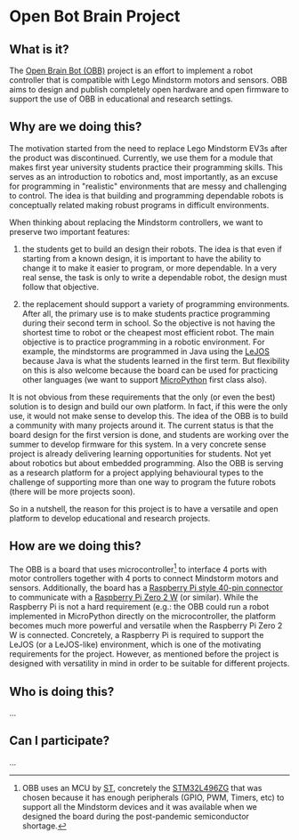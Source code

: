 # Open Bot Brain Project

## What is it?

The [Open Brain Bot (OBB)](https://www.openbotbrain.org) project is an
effort to implement a robot controller that is compatible with Lego
Mindstorm motors and sensors. OBB aims to design and publish
completely open hardware and open firmware to support the use of OBB
in educational and research settings.

## Why are we doing this?

The motivation started from the need to replace Lego Mindstorm EV3s
after the product was discontinued. Currently, we use them for a
module that makes first year university students practice their
programming skills. This serves as an introduction to robotics and,
most importantly, as an excuse for programming in "realistic"
environments that are messy and challenging to control. The idea is
that building and programming dependable robots is conceptually
related making robust programs in difficult environments.

When thinking about replacing the Mindstorm controllers, we want to
preserve two important features:

1. the students get to build an design their robots. The idea is that
   even if starting from a known design, it is important to have the
   ability to change it to make it easier to program, or more
   dependable. In a very real sense, the task is only to write a
   dependable robot, the design must follow that objective.

2. the replacement should support a variety of programming
   environments. After all, the primary use is to make students
   practice programming during their second term in school. So the
   objective is not having the shortest time to robot or the cheapest
   most efficient robot. The main objective is to practice programming
   in a robotic environment. For example, the mindstorms are
   programmed in Java using the [LeJOS](https://lejos.sourceforge.io/)
   because Java is what the students learned in the first term. But
   flexibility on this is also welcome because the board can be used
   for practicing other languages (we want to support
   [MicroPython](https://micropython.org/) first class also).

It is not obvious from these requirements that the only (or even the
best) solution is to design and build our own platform. In fact, if
this were the only use, it would not make sense to develop this. The
idea of the OBB is to build a community with many projects around it.
The current status is that the board design for the first version is
done, and students are working over the summer to develop firmware for
this system. In a very concrete sense project is already delivering
learning opportunities for students. Not yet about robotics but about
embedded programming. Also the OBB is serving as a research platform
for a project applying behavioural types to the challenge of
supporting more than one way to program the future robots (there will
be more projects soon).

So in a nutshell, the reason for this project is to have a versatile
and open platform to develop educational and research projects.

## How are we doing this?

The OBB is a board that uses microcontroller[^1] to interface 4 ports
with motor controllers together with 4 ports to connect Mindstorm
motors and sensors. Additionally, the board has a [Raspberry Pi style
40-pin
connector](https://www.raspberrypi.com/documentation/computers/raspberry-pi.html#gpio-and-the-40-pin-header)
to communicate with a [Raspberry Pi Zero 2
W](https://www.raspberrypi.com/products/raspberry-pi-zero-2-w/) (or
similar). While the Raspberry Pi is not a hard requirement (e.g.: the
OBB could run a robot implemented in MicroPython directly on the
microcontroller, the platform becomes much more powerful and versatile
when the Raspberry Pi Zero 2 W is connected. Concretely, a Raspberry
Pi is required to support the LeJOS (or a LeJOS-like) environment,
which is one of the motivating requirements for the project. However,
as mentioned before the project is designed with versatility in mind
in order to be suitable for different projects.


## Who is doing this?

...

## Can I participate?

...

[^1]: OBB uses an MCU by [ST](http://www.st.com), concretely the
[STM32L496ZG](https://www.st.com/en/microcontrollers-microprocessors/stm32l496zg.html)
that was chosen because it has enough peripherals (GPIO, PWM, Timers,
etc) to support all the Mindstorm devices and it was available when we
designed the board during the post-pandemic semiconductor shortage.
